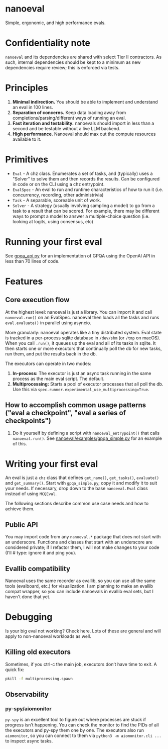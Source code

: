 # nanoeval

Simple, ergonomic, and high performance evals.

# Confidentiality note

`nanoeval` and its dependencies are shared with select Tier II contractors. As such, internal dependencies should be
kept to a minimum as new dependencies require review; this is enforced via tests.

# Principles

1. **Minimal indirection.** You should be able to implement and understand an eval in 100 lines.
2. **Separation of concerns.** Keep data loading away from completions/parsing/different ways of running an eval.
3. **Fast iteration and testability.** nanoevals should import in less than a second and be testable without a live LLM backend.
4. **High performance**. Nanoeval should max out the compute resources available to it.

# Primitives

- `Eval` - A chz class. Enumerates a set of tasks, and (typically) uses a "Solver" to solve them and then records the
  results. Can be configured in code or on the CLI using a chz entrypoint.
- `EvalSpec` - An eval to run and runtime characteristics of how to run it (i.e. concurrency, recording, other
  administrivia)
- `Task` - A separable, scoreable unit of work.
- `Solver` - A strategy (usually involving sampling a model) to go from a task to a result that can be scored. For
  example, there may be different ways to prompt a model to answer a multiple-choice question (i.e. looking at logits,
  using consensus, etc)

# Running your first eval

See [gpqa_api.py](nanoeval/examples/gpqa_api.py) for an implementation of GPQA using the OpenAI API in less than 70 lines of code.

# Features

## Core execution flow

At the highest level: nanoeval is just a library. You can import it and call `nanoeval.run()` on an EvalSpec. nanoeval
then loads all the tasks and runs `eval.evaluate()` in parallel using asyncio.

More granularly: nanoeval operates like a tiny distributed system. Eval state is tracked in a per-process sqlite
database in `/dev/shm` (or `/tmp` on macOS). When you call `.run()`, it queues up the eval and all of its tasks in
sqlite. It then starts one or more executors that continually poll the db for new tasks, run them, and put the results
back in the db.

The executors can operate in two modes:

1. **In-process:** The executor is just an async task running in the same process as the main eval script. The default.
2. **Multiprocessing:** Starts a pool of executor processes that all poll the db. Use this via
   `spec.runner.experimental_use_multiprocessing=True`.

## How to accomplish common usage patterns ("eval a checkpoint", "eval a series of checkpoints")

1. Do it yourself by defining a script with `nanoeval_entrypoint()` that calls `nanoeval.run()`.
   See [nanoeval/examples/gpqa_simple.py](nanoeval/examples/gpqa_simple.py) for an example of this.

# **Writing your first eval**

An eval is just a `chz` class that defines `get_name()`, `get_tasks()`, `evaluate()` and `get_summary()`. Start with
`gpqa_simple.py`; copy it and modify it to suit your needs. If necessary, drop down to the base `nanoeval.Eval` class
instead of using `MCQEval`.

The following sections describe common use case needs and how to achieve them.

## **Public API**

You may import code from any `nanoeval.*` package that does not start with an underscore. Functions and classes that
start with an underscore are considered private; if I refactor them, I will not make changes to your code (I'll # type:
ignore it and ping you).

## Evallib compatibility

Nanoeval uses the same recorder as evallib, so you can use all the same tools (evalboard, etc.) for visualization. I am
planning to make an evallib compat wrapper, so you can include nanoevals in evallib eval sets, but I haven't done that
yet.

# Debugging

Is your big eval not working? Check here. Lots of these are general and will apply to non-nanoeval workloads as well.

## Killing old executors

Sometimes, if you ctrl-c the main job, executors don’t have time to exit. A quick fix:

```bash
pkill -f multiprocessing.spawn
```

## Observability

### py-spy/aiomonitor

`py-spy` is an excellent tool to figure out where processes are stuck if progress isn’t happening. You can check the
monitor to find the PIDs of all the executors and py-spy them one by one. The executors also run `aiomonitor`, so you
can connect to them via `python3 -m aiomonitor.cli ...` to inspect async tasks.
